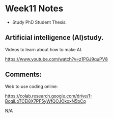 # Week11 Notes

- Study PhD Student Thesis.

## Artificial intelligence (AI)study.

Videos to learn about how to make AI.

https://www.youtube.com/watch?v=z1PGJ9quPV8


## Comments:

Web to use coding online:

https://colab.research.google.com/drive/1-BcqiLoTCEi8X7PF5yWfQOJOkxxN5bCq

N/A


